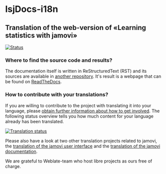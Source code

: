 # lsjDocs-i18n

## Translation of the web-version of «Learning statistics with jamovi»
[![Status](https://hosted.weblate.org/widgets/lsjdocs/-/svg-badge.svg)](https://hosted.weblate.org/engage/lsjdocs/)


### Where to find the source code and results?

The documentation itself is written in ReStructuredText (RST) and its sources are available in [another repository](https://github.com/sjentsch/lsjDocs). It's result is a webpage that can be found on [ReadTheDocs](https://lsj.readthedocs.org).


### How to contribute with your translations?

If you are willing to contribute to the project with translating it into your language, please [obtain further information about how to get involved](https://hosted.weblate.org/engage/lsjdocs/). The following status overview tells you how much content for your language already has been translated.

<a href="https://hosted.weblate.org/engage/lsjdocs/">
<img src="https://hosted.weblate.org/widgets/lsjdocs/-/multi-auto.svg" alt="Translation status" />
</a>

Please also have a look at two other translation projects related to jamovi, the [translation of the jamovi user interface](https://hosted.weblate.org/engage/jamovi/) and the [translation of the jamovi documentation](https://hosted.weblate.org/engage/jamovidocs/).

We are grateful to Weblate-team who host libre projects as ours free of charge.
